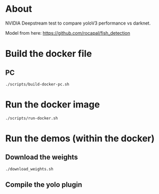 # About

NVIDIA Deepstream test to compare yoloV3 performance vs darknet.

Model from here: https://github.com/rocapal/fish_detection


# Build the docker file


## PC

```
./scripts/build-docker-pc.sh
```


# Run the docker image

```
./scripts/run-docker.sh
```


# Run the demos (within the docker)

## Download the weights

```
./download_weights.sh
```

## Compile the yolo plugin

```

```